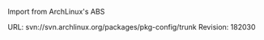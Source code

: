 Import from ArchLinux's ABS

URL: svn://svn.archlinux.org/packages/pkg-config/trunk
Revision: 182030
